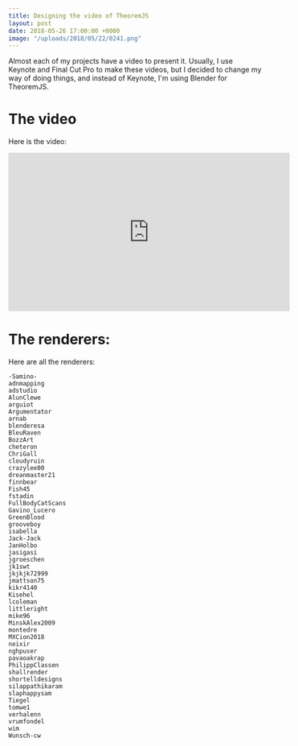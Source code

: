```yaml
---
title: Designing the video of TheoremJS
layout: post
date: 2018-05-26 17:00:00 +0000
image: "/uploads/2018/05/22/0241.png"
---
```

Almost each of my projects have a video to present it. Usually, I use Keynote and Final Cut Pro to make these videos, but I decided to change my way of doing things, and instead of Keynote, I'm using Blender for TheoremJS.

# The video

Here is the video:
<iframe width="560" height="315" src="https://www.youtube.com/embed/Rpt35143HlQ?ecver=1" frameborder="0" allow="autoplay; encrypted-media" allowfullscreen></iframe>

# The renderers:

Here are all the renderers:

    -Samino-
    adnmapping
    adstudio
    AlunClewe
    arguiot
    Argumentator
    arnab
    blenderesa
    BleuRaven
    BozzArt
    cheteron
    ChriGall
    cloudyruin
    crazylee00
    dreanmaster21
    finnbear
    Fish45
    fstadin
    FullBodyCatScans
    Gavino_Lucero
    GreenBlood
    grooveboy
    isabella
    Jack-Jack
    JanHolbo
    jasigasi
    jgroeschen
    jk1swt
    jkjkjk72999
    jmattson75
    kikr4140
    Kisehel
    lcoleman
    littleright
    mike96
    MinskAlex2009
    montedre
    MXCion2018
    neixir
    nghpuser
    pavaoakrap
    PhilippClassen
    shallrender
    shortelldesigns
    silappathikaram
    slaphappysam
    Tiegel
    tomwe1
    verhalenn
    vrumfondel
    wim
    Wunsch-cw